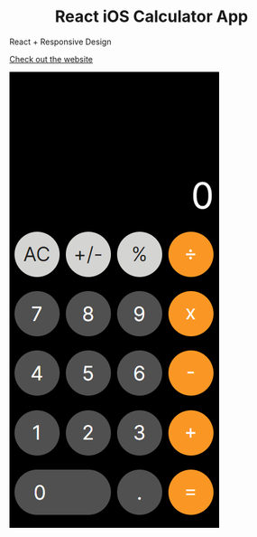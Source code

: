 <h1 align="center">React iOS Calculator App</h1>
<p>React + Responsive Design</p>
<p><a href="https://calculator.xaiphersk.com" target="_blank">Check out the website</a></p>
<img align="center" src="./README/media/image1.png" alt="Calculator Readme"